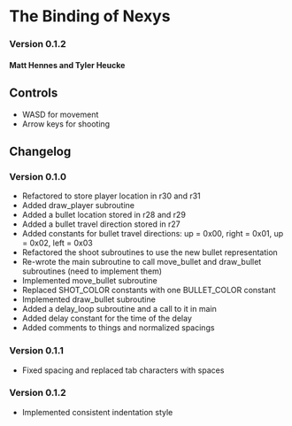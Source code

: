 # The Binding of Nexys

### Version 0.1.2

#### Matt Hennes and Tyler Heucke

## Controls

- WASD for movement
- Arrow keys for shooting

## Changelog

### Version 0.1.0
- Refactored to store player location in r30 and r31
- Added draw_player subroutine
- Added a bullet location stored in r28 and r29
- Added a bullet travel direction stored in r27
- Added constants for bullet travel directions: up = 0x00, right = 0x01,
	up = 0x02, left = 0x03
- Refactored the shoot subroutines to use the new bullet representation
- Re-wrote the main subroutine to call move_bullet and draw_bullet
	subroutines (need to implement them)
- Implemented move_bullet subroutine
- Replaced SHOT_COLOR constants with one BULLET_COLOR constant
- Implemented draw_bullet subroutine
- Added a delay_loop subroutine and a call to it in main
- Added delay constant for the time of the delay
- Added comments to things and normalized spacings

### Version 0.1.1
- Fixed spacing and replaced tab characters with spaces

### Version 0.1.2
- Implemented consistent indentation style
